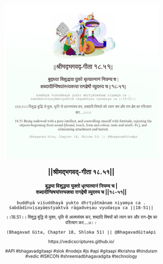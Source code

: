 <img src="../../asset/BG_18_51.png"/>
<center><h2>||श्रीमद्‍भगवद्‍-गीता १८.५१||</h2>
<h3>बुद्ध्या विशुद्धया युक्तो धृत्यात्मानं नियम्य च |<br/>शब्दादीन्विषयांस्त्यक्त्वा रागद्वेषौ व्युदस्य च ||१८-५१||</h3>
<pre>buddhyā viśuddhayā yukto dhṛtyātmānaṃ niyamya ca .<br/>śabdādīnviṣayāṃstyaktvā rāgadveṣau vyudasya ca ||18-51||</pre>
<p>।।18.51।। विशुद्ध बुद्धि से युक्त, धृति से आत्मसंयम कर, शब्दादि विषयों को त्याग कर और राग-द्वेष का परित्याग कर....৷৷৷৷।।</p>
<pre>(Bhagavad Gita, Chapter 18, Shloka 51) || @BhagavadGitaApi</pre><p>https://vedicscriptures.github.io/</p><p>#API #bhagavadgitaapi #slok #nodejs #js #api #gitaapi #krishna #hinduism #vedic #ISKCON #shreemadbhagavadgita #technology</p></center>